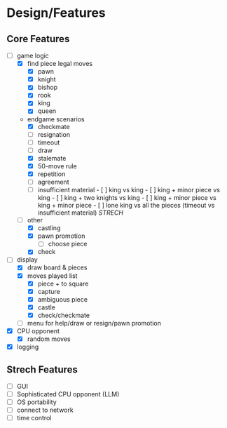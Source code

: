 # Design/Features

## Core Features

- [ ] game logic
  - [x] find piece legal moves
    - [x] pawn
    - [x] knight
    - [x] bishop
    - [x] rook
    - [x] king
    - [x] queen
  - endgame scenarios
    - [x]  checkmate
    - [ ]  resignation
    - [ ]  timeout
    - [ ]  draw
      - [x]  stalemate
      - [x]  50-move rule
      - [x]  repetition
      - [ ]  agreement
      - [ ]  insufficient material
        - [ ]  king vs king
        - [ ]  king + minor piece vs king
        - [ ]  king + two knights vs king
        - [ ]  king + minor piece vs king + minor piece
        - [ ]  lone king vs all the pieces (timeout vs insufficient material) _STRECH_
  - [ ] other
    - [x] castling
    - [x] pawn promotion
      - [ ] choose piece
    - [x] check
- [ ] display
  - [x] draw board & pieces
  - [x] moves played list
    - [x] piece + to square
    - [x] capture
    - [x] ambiguous piece
    - [x] castle
    - [x] check/checkmate
  - [ ] menu for help/draw or resign/pawn promotion
- [x] CPU opponent
  - [x] random moves
- [x] logging

## Strech Features

- [ ] GUI
- [ ] Sophisticated CPU opponent (LLM)
- [ ] OS portability
- [ ] connect to network
- [ ] time control
